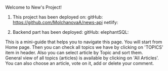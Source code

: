 Welcome to New's Project!

1. This project has been deployed on:
   gitHub: https://github.com/MolchanovaA/news-api
   netlify:

2. Backend part has been deployed:
   gitHub:
   elephantSQL:

This is a mini-guide that helps you to navigate this page.
You will start from Home page.
Then you can check all topics we have by clicking on 'TOPICS' item in header.
Also you can select article by Topic and sort them.  
General view of all topics (articles) is available by clicking on 'All Articles'.
You can also choose an article, vote on it, add or delete your comment.
